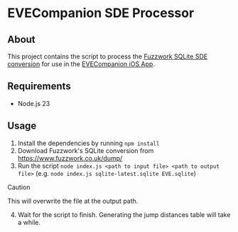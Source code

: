 # EVECompanion SDE Processor

## About

This project contains the script to process the [Fuzzwork SQLite SDE conversion](https://www.fuzzwork.co.uk/dump/) for use in the [EVECompanion iOS App](https://github.com/EVECompanion/EVECompanion).

## Requirements

- Node.js 23

## Usage

1. Install the dependencies by running `npm install`
2. Download Fuzzwork's SQLite conversion from https://www.fuzzwork.co.uk/dump/
3. Run the script `node index.js <path to input file> <path to output file>` (e.g. `node index.js sqlite-latest.sqlite EVE.sqlite`)

> [!CAUTION]  
> This will overwrite the file at the output path.

4. Wait for the script to finish. Generating the jump distances table will take a while.